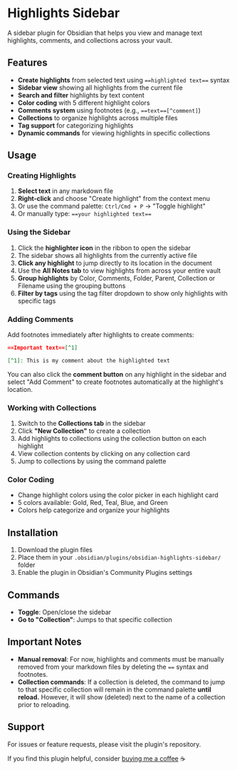 # Highlights Sidebar

A sidebar plugin for Obsidian that helps you view and manage text highlights, comments, and collections across your vault.

## Features

- **Create highlights** from selected text using `==highlighted text==` syntax
- **Sidebar view** showing all highlights from the current file
- **Search and filter** highlights by text content
- **Color coding** with 5 different highlight colors
- **Comments system** using footnotes (e.g., `==text==[^comment]`)
- **Collections** to organize highlights across multiple files
- **Tag support** for categorizing highlights
- **Dynamic commands** for viewing highlights in specific collections

## Usage

### Creating Highlights

1. **Select text** in any markdown file
2. **Right-click** and choose "Create highlight" from the context menu
3. Or use the command palette: `Ctrl/Cmd + P` → "Toggle highlight"
4. Or manually type: `==your highlighted text==`

### Using the Sidebar

1. Click the **highlighter icon** in the ribbon to open the sidebar
2. The sidebar shows all highlights from the currently active file
3. **Click any highlight** to jump directly to its location in the document
4. Use the **All Notes tab** to view highlights from across your entire vault
5. **Group highlights** by Color, Comments, Folder, Parent, Collection or Filename using the grouping buttons
6. **Filter by tags** using the tag filter dropdown to show only highlights with specific tags

### Adding Comments

Add footnotes immediately after highlights to create comments:
```markdown
==Important text==[^1]

[^1]: This is my comment about the highlighted text
```

You can also click the **comment button** on any highlight in the sidebar and select "Add Comment" to create footnotes automatically at the highlight's location.

### Working with Collections

1. Switch to the **Collections tab** in the sidebar
2. Click **"New Collection"** to create a collection
3. Add highlights to collections using the collection button on each highlight
4. View collection contents by clicking on any collection card
5. Jump to collections by using the command palette

### Color Coding

- Change highlight colors using the color picker in each highlight card
- 5 colors available: Gold, Red, Teal, Blue, and Green
- Colors help categorize and organize your highlights

## Installation

1. Download the plugin files
2. Place them in your `.obsidian/plugins/obsidian-highlights-sidebar/` folder
3. Enable the plugin in Obsidian's Community Plugins settings

## Commands

- **Toggle**: Open/close the sidebar
- **Go to "Collection"**: Jumps to that specific collection 

## Important Notes

- **Manual removal**: For now, highlights and comments must be manually removed from your markdown files by deleting the `==` syntax and footnotes.
- **Collection commands**: If a collection is deleted, the command to jump to that specific collection will remain in the command palette **until reload.** However, it will show (deleted) next to the name of a collection prior to reloading.

## Support

For issues or feature requests, please visit the plugin's repository.

If you find this plugin helpful, consider [buying me a coffee](https://buymeacoffee.com/trevware) ☕
